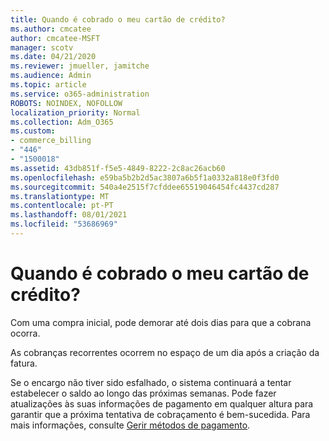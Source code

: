 ```yaml
---
title: Quando é cobrado o meu cartão de crédito?
ms.author: cmcatee
author: cmcatee-MSFT
manager: scotv
ms.date: 04/21/2020
ms.reviewer: jmueller, jamitche
ms.audience: Admin
ms.topic: article
ms.service: o365-administration
ROBOTS: NOINDEX, NOFOLLOW
localization_priority: Normal
ms.collection: Adm_O365
ms.custom:
- commerce_billing
- "446"
- "1500018"
ms.assetid: 43db851f-f5e5-4849-8222-2c8ac26acb60
ms.openlocfilehash: e59ba5b2b2d5ac3807a6b5f1a0332a818e0f3fd0
ms.sourcegitcommit: 540a4e2515f7cfddee65519046454fc4437cd287
ms.translationtype: MT
ms.contentlocale: pt-PT
ms.lasthandoff: 08/01/2021
ms.locfileid: "53686969"
---
```

# <a name="when-is-my-credit-card-charged"></a>Quando é cobrado o meu cartão de crédito?

Com uma compra inicial, pode demorar até dois dias para que a cobrana ocorra.
  
As cobranças recorrentes ocorrem no espaço de um dia após a criação da fatura.
  
Se o encargo não tiver sido esfalhado, o sistema continuará a tentar estabelecer o saldo ao longo das próximas semanas. Pode fazer atualizações às suas informações de pagamento em qualquer altura para garantir que a próxima tentativa de cobraçamento é bem-sucedida. Para mais informações, consulte [Gerir métodos de pagamento](/microsoft-365/commerce/billing-and-payments/manage-payment-methods).